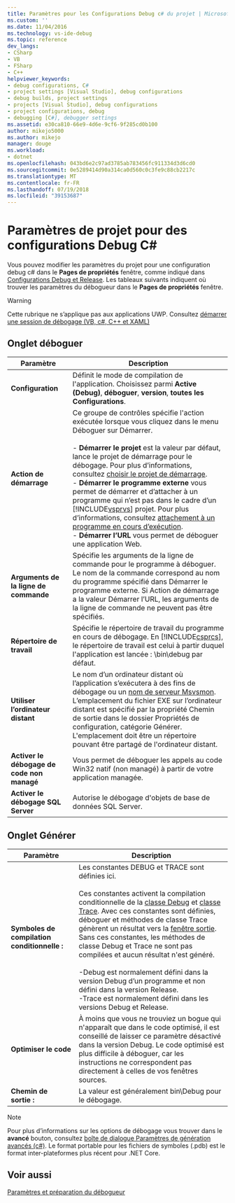 ```yaml
---
title: Paramètres pour les Configurations Debug c# du projet | Microsoft Docs
ms.custom: ''
ms.date: 11/04/2016
ms.technology: vs-ide-debug
ms.topic: reference
dev_langs:
- CSharp
- VB
- FSharp
- C++
helpviewer_keywords:
- debug configurations, C#
- project settings [Visual Studio], debug configurations
- debug builds, project settings
- projects [Visual Studio], debug configurations
- project configurations, debug
- debugging [C#], debugger settings
ms.assetid: e30ca810-66e9-4d6e-9cf6-9f285cd0b100
author: mikejo5000
ms.author: mikejo
manager: douge
ms.workload:
- dotnet
ms.openlocfilehash: 043bd6e2c97ad3785ab783456fc911334d3d6cd0
ms.sourcegitcommit: 0e5289414d90a314ca0d560c0c3fe9c88cb2217c
ms.translationtype: MT
ms.contentlocale: fr-FR
ms.lasthandoff: 07/19/2018
ms.locfileid: "39153687"
---
```

# <a name="project-settings-for--c-debug-configurations"></a>Paramètres de projet pour des configurations Debug C#
Vous pouvez modifier les paramètres du projet pour une configuration debug c# dans le **Pages de propriétés** fenêtre, comme indiqué dans [Configurations Debug et Release](../debugger/how-to-set-debug-and-release-configurations.md). Les tableaux suivants indiquent où trouver les paramètres du débogueur dans le **Pages de propriétés** fenêtre.  
  
> [!WARNING]
>  Cette rubrique ne s’applique pas aux applications UWP. Consultez [démarrer une session de débogage (VB, c#, C++ et XAML)](../debugger/start-a-debugging-session-for-a-store-app-in-visual-studio-vb-csharp-cpp-and-xaml.md)  
  
##  <a name="BKMK_Debug_tab"></a> Onglet déboguer  
  
|**Paramètre**|**Description**|  
|-----------------|---------------------|  
|**Configuration**|Définit le mode de compilation de l'application. Choisissez parmi **Active (Debug)**, **déboguer**, **version**, **toutes les Configurations**.|  
|**Action de démarrage**|Ce groupe de contrôles spécifie l'action exécutée lorsque vous cliquez dans le menu Déboguer sur Démarrer.<br /><br /> -   **Démarrer le projet** est la valeur par défaut, lance le projet de démarrage pour le débogage. Pour plus d’informations, consultez [choisir le projet de démarrage](http://msdn.microsoft.com/en-us/222e3f32-a6fe-4941-bf37-6b2a921129fd).<br />-   **Démarrer le programme externe** vous permet de démarrer et d’attacher à un programme qui n’est pas dans le cadre d’un [!INCLUDE[vsprvs](../code-quality/includes/vsprvs_md.md)] projet. Pour plus d’informations, consultez [attachement à un programme en cours d’exécution](http://msdn.microsoft.com/en-us/636d0a52-4bfd-48d2-89ad-d7b9ca4dc4f4).<br />-   **Démarrer l’URL** vous permet de déboguer une application Web.|  
|**Arguments de la ligne de commande**|Spécifie les arguments de la ligne de commande pour le programme à déboguer. Le nom de la commande correspond au nom du programme spécifié dans Démarrer le programme externe. Si Action de démarrage a la valeur Démarrer l’URL, les arguments de la ligne de commande ne peuvent pas être spécifiés.|  
|**Répertoire de travail**|Spécifie le répertoire de travail du programme en cours de débogage. En [!INCLUDE[csprcs](../data-tools/includes/csprcs_md.md)], le répertoire de travail est celui à partir duquel l'application est lancée : \bin\debug par défaut.|  
|**Utiliser l’ordinateur distant**|Le nom d’un ordinateur distant où l’application s’exécutera à des fins de débogage ou un [nom de serveur Msvsmon](../debugger/remote-debugging.md). L’emplacement du fichier EXE sur l’ordinateur distant est spécifié par la propriété Chemin de sortie dans le dossier Propriétés de configuration, catégorie Générer. L'emplacement doit être un répertoire pouvant être partagé de l'ordinateur distant.|
|**Activer le débogage de code non managé**|Vous permet de déboguer les appels au code Win32 natif (non managé) à partir de votre application managée.|  
|**Activer le débogage SQL Server**|Autorise le débogage d'objets de base de données SQL Server.|  
  
##  <a name="BKMK_Build_tab"></a> Onglet Générer  
  
|Paramètre|Description|  
|-------------|-----------------|  
|**Symboles de compilation conditionnelle :**|Les constantes DEBUG et TRACE sont définies ici.<br /><br /> Ces constantes activent la compilation conditionnelle de la [classe Debug](/dotnet/api/system.diagnostics.debug) et [classe Trace](/dotnet/api/system.diagnostics.trace). Avec ces constantes sont définies, déboguer et méthodes de classe Trace génèrent un résultat vers la [fenêtre sortie](../ide/reference/output-window.md). Sans ces constantes, les méthodes de classe Debug et Trace ne sont pas compilées et aucun résultat n'est généré.<br /><br /> -Debug est normalement défini dans la version Debug d’un programme et non défini dans la version Release.<br />-Trace est normalement défini dans les versions Debug et Release.|  
|**Optimiser le code**|À moins que vous ne trouviez un bogue qui n'apparaît que dans le code optimisé, il est conseillé de laisser ce paramètre désactivé dans la version Debug. Le code optimisé est plus difficile à déboguer, car les instructions ne correspondent pas directement à celles de vos fenêtres sources.|  
|**Chemin de sortie :**|La valeur est généralement bin\Debug pour le débogage.|

> [!NOTE]
> Pour plus d’informations sur les options de débogage vous trouver dans le **avancé** bouton, consultez [boîte de dialogue Paramètres de génération avancés (c#)](../ide/reference/advanced-build-settings-dialog-box-csharp.md). Le format portable pour les fichiers de symboles (.pdb) est le format inter-plateformes plus récent pour .NET Core. 
  
## <a name="see-also"></a>Voir aussi  
 [Paramètres et préparation du débogueur](../debugger/debugger-settings-and-preparation.md)